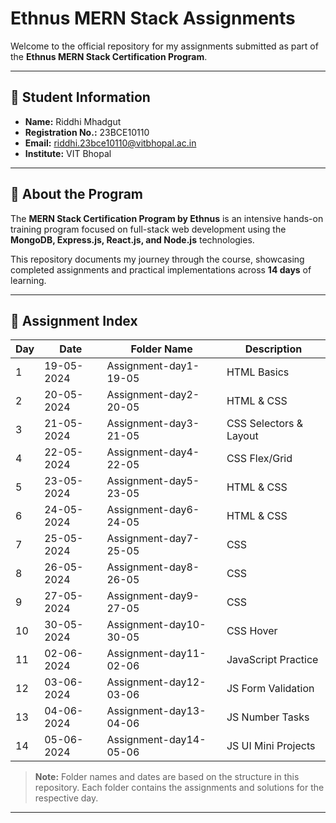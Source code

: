 # Ethnus MERN Stack Assignments

Welcome to the official repository for my assignments submitted as part of the **Ethnus MERN Stack Certification Program**.

---

## 👤 Student Information

- **Name:**  Riddhi Mhadgut
- **Registration No.:**  23BCE10110
- **Email:** riddhi.23bce10110@vitbhopal.ac.in
- **Institute:** VIT Bhopal

---

## 📝 About the Program

The **MERN Stack Certification Program by Ethnus** is an intensive hands-on training program focused on full-stack web development using the **MongoDB, Express.js, React.js, and Node.js** technologies.

This repository documents my journey through the course, showcasing completed assignments and practical implementations across **14 days** of learning.

---

## 📅 Assignment Index

| Day  | Date       | Folder Name                        | Description                |
|------|------------|------------------------------------|----------------------------|
| 1    | 19-05-2024 | Assignment-day1-19-05              | HTML Basics                |
| 2    | 20-05-2024 | Assignment-day2-20-05              | HTML & CSS                 |
| 3    | 21-05-2024 | Assignment-day3-21-05              | CSS Selectors & Layout     |
| 4    | 22-05-2024 | Assignment-day4-22-05              | CSS Flex/Grid              |
| 5    | 23-05-2024 | Assignment-day5-23-05              | HTML & CSS                 |
| 6    | 24-05-2024 | Assignment-day6-24-05              | HTML & CSS                 |
| 7    | 25-05-2024 | Assignment-day7-25-05              | CSS                        |
| 8    | 26-05-2024 | Assignment-day8-26-05              | CSS                        |
| 9    | 27-05-2024 | Assignment-day9-27-05              | CSS                        |
| 10   | 30-05-2024 | Assignment-day10-30-05             | CSS Hover                  |
| 11   | 02-06-2024 | Assignment-day11-02-06             | JavaScript Practice        |
| 12   | 03-06-2024 | Assignment-day12-03-06             | JS Form Validation         |
| 13   | 04-06-2024 | Assignment-day13-04-06             | JS Number Tasks            |
| 14   | 05-06-2024 | Assignment-day14-05-06             | JS UI Mini Projects        |

> **Note:** Folder names and dates are based on the structure in this repository. Each folder contains the assignments and solutions for the respective day.

---